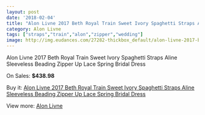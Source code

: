 ```yaml
---
layout: post
date: '2018-02-04'
title: "Alon Livne 2017 Beth Royal Train Sweet Ivory Spaghetti Straps Aline Sleeveless Beading Zipper Up Lace Spring Bridal Dress"
category: Alon Livne
tags: ["straps","train","alon","zipper","wedding"]
image: http://img.eudances.com/27282-thickbox_default/alon-livne-2017-beth-royal-train-sweet-ivory-spaghetti-straps-aline-sleeveless-beading-zipper-up-lace-spring-bridal-dress.jpg
---
```

Alon Livne 2017 Beth Royal Train Sweet Ivory Spaghetti Straps Aline Sleeveless Beading Zipper Up Lace Spring Bridal Dress

On Sales: **$438.98**
<a href="https://www.eudances.com/en/alon-livne/9126-alon-livne-2017-beth-royal-train-sweet-ivory-spaghetti-straps-aline-sleeveless-beading-zipper-up-lace-spring-bridal-dress.html"><amp-img layout="responsive" width="600" height="600" src="//img.eudances.com/27282-thickbox_default/alon-livne-2017-beth-royal-train-sweet-ivory-spaghetti-straps-aline-sleeveless-beading-zipper-up-lace-spring-bridal-dress.jpg" alt="Alon Livne 2017 Beth Royal Train Sweet Ivory Spaghetti Straps Aline Sleeveless Beading Zipper Up Lace Spring Bridal Dress 0" /></a>
<a href="https://www.eudances.com/en/alon-livne/9126-alon-livne-2017-beth-royal-train-sweet-ivory-spaghetti-straps-aline-sleeveless-beading-zipper-up-lace-spring-bridal-dress.html"><amp-img layout="responsive" width="600" height="600" src="//img.eudances.com/27286-thickbox_default/alon-livne-2017-beth-royal-train-sweet-ivory-spaghetti-straps-aline-sleeveless-beading-zipper-up-lace-spring-bridal-dress.jpg" alt="Alon Livne 2017 Beth Royal Train Sweet Ivory Spaghetti Straps Aline Sleeveless Beading Zipper Up Lace Spring Bridal Dress 1" /></a>
<a href="https://www.eudances.com/en/alon-livne/9126-alon-livne-2017-beth-royal-train-sweet-ivory-spaghetti-straps-aline-sleeveless-beading-zipper-up-lace-spring-bridal-dress.html"><amp-img layout="responsive" width="600" height="600" src="//img.eudances.com/27285-thickbox_default/alon-livne-2017-beth-royal-train-sweet-ivory-spaghetti-straps-aline-sleeveless-beading-zipper-up-lace-spring-bridal-dress.jpg" alt="Alon Livne 2017 Beth Royal Train Sweet Ivory Spaghetti Straps Aline Sleeveless Beading Zipper Up Lace Spring Bridal Dress 2" /></a>
<a href="https://www.eudances.com/en/alon-livne/9126-alon-livne-2017-beth-royal-train-sweet-ivory-spaghetti-straps-aline-sleeveless-beading-zipper-up-lace-spring-bridal-dress.html"><amp-img layout="responsive" width="600" height="600" src="//img.eudances.com/27284-thickbox_default/alon-livne-2017-beth-royal-train-sweet-ivory-spaghetti-straps-aline-sleeveless-beading-zipper-up-lace-spring-bridal-dress.jpg" alt="Alon Livne 2017 Beth Royal Train Sweet Ivory Spaghetti Straps Aline Sleeveless Beading Zipper Up Lace Spring Bridal Dress 3" /></a>
<a href="https://www.eudances.com/en/alon-livne/9126-alon-livne-2017-beth-royal-train-sweet-ivory-spaghetti-straps-aline-sleeveless-beading-zipper-up-lace-spring-bridal-dress.html"><amp-img layout="responsive" width="600" height="600" src="//img.eudances.com/27283-thickbox_default/alon-livne-2017-beth-royal-train-sweet-ivory-spaghetti-straps-aline-sleeveless-beading-zipper-up-lace-spring-bridal-dress.jpg" alt="Alon Livne 2017 Beth Royal Train Sweet Ivory Spaghetti Straps Aline Sleeveless Beading Zipper Up Lace Spring Bridal Dress 4" /></a>

Buy it: [Alon Livne 2017 Beth Royal Train Sweet Ivory Spaghetti Straps Aline Sleeveless Beading Zipper Up Lace Spring Bridal Dress](https://www.eudances.com/en/alon-livne/9126-alon-livne-2017-beth-royal-train-sweet-ivory-spaghetti-straps-aline-sleeveless-beading-zipper-up-lace-spring-bridal-dress.html "Alon Livne 2017 Beth Royal Train Sweet Ivory Spaghetti Straps Aline Sleeveless Beading Zipper Up Lace Spring Bridal Dress")

View more: [Alon Livne](https://www.eudances.com/en/116-alon-livne "Alon Livne")